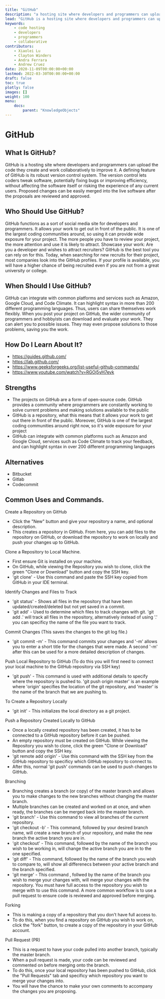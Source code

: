 ```yaml
---
title: "GitHub"
description: "a hosting site where developers and programmers can upload code and work collaboratively"
lead: "GitHub is a hosting site where developers and programmers can upload the code they create and work collaboratively to improve it"
keywords: 
    - code hosting
    - developers
    - programmers
    - collaborative
contributors:
    - Xiaolei Lu
    - Clayton Winders
    - Andra Ferrara
    - Andrew Cruez
date: 2020-11-09T00:00:00+00:00
lastmod: 2022-03-30T00:00:00+00:00
draft: false
toc: true
plotly: false
images: []
weight: 100
menu:
    docs:
        parent: "KnowledgeObjects"
---
```


# GitHub

## What Is GitHub?
GitHub is a hosting site where developers and programmers can upload the code they create and work collaboratively to improve it. A defining feature of GitHub is its robust version control system. The version control lets coders tweak software, potentially fixing bugs or improving efficiency, without affecting the software itself or risking the experience of any current users. Proposed changes can be easily merged into the live software after the proposals are reviewed and approved.

## Who Should Use GitHub?
GitHub functions as a sort of social media site for developers and programmers. It allows your work to get out in front of the public. It is one of the largest coding communities around, so using it can provide wide exposure for your project. The more people you have to review your project, the more attention and use it is likely to attract. Showcase your work: Are you a developer and wishes to attract recruiters? GitHub is the best tool you can rely on for this. Today, when searching for new recruits for their project, most companies look into the GitHub profiles. If your profile is available, you will have a higher chance of being recruited even if you are not from a great university or college.

## When Should I Use GitHub?
GitHub can integrate with common platforms and services such as Amazon, Google Cloud, and Code Climate. It can highlight syntax in more than 200 different programming languages. Thus, users can share themselves work flexibly. When you post your project on GitHub, the wider community of programmers and hobbyists can download and evaluate your work. They can alert you to possible issues. They may even propose solutions to those problems, saving you the work.

## How Do I Learn About It?
- https://guides.github.com/
- https://lab.github.com/
- https://www.geeksforgeeks.org/list-useful-github-commands/
- https://www.youtube.com/watch?v=RGOj5yH7evk

## Strengths
- The projects on GitHub are a form of open-source code. GitHub provides a community where programmers are constantly working to solve current problems and making solutions available to the public
- GitHub is a repository, what this means that it allows your work to get out there in front of the public. Moreover, GitHub is one of the largest coding communities around right now, so it's wide exposure for your project
- GitHub can integrate with common platforms such as Amazon and Google Cloud, services such as Code Climate to track your feedback, and can highlight syntax in over 200 different programming languages

## Alternatives
- Bitbucket
- Gitlab
- Codecommit

## Common Uses and Commands.
Create a Repository on GitHub
- Click the "New" button and give your repository a name, and optional description.
- This creates a repository in GitHub. From here, you can add files to the repository on GitHub, or download the repository to work on locally and push your changes up to GitHub.

Clone a Repository to Local Machine.
- First ensure Git is installed on your machine. 
- On GitHub, while viewing the Repository you wish to clone, click the green "Clone or Download" button and copy the SSH key.
- 'git clone' - Use this command and paste the SSH key copied from GitHub in your IDE terminal.

Identify Changes and Files to Track
- 'git status' - Shows all files in the repository that have been updated/created/deleted but not yet saved in a commit.
- 'git add' - Used to determine which files to track changes with git. 'git add .' will track all files in the repository, alternatively instead of using '.' you can specificy the name of the file you want to track.

Commit Changes (This saves the changes to the git log file.)
- 'git commit -m' - This command commits your changes and '-m' allows you to enter a short title for the changes that were made. A second '-m' after this can be used for a more detailed description of changes. 

Push Local Repository to GitHub (To do this you will first need to connect your local machine to the GitHub repository via SSH key)
- 'git push' - This command is used with additional details to specify where the repository is pushed to. 'git push origin master' is an example where 'origin' specifies the location of the git repository, and 'master' is the name of the branch that we are pushing to. 

To Create a Repository Locally 
 - 'git init' - This initializes the local directory as a git project. 
 
Push a Repository Created Locally to GitHub
- Once a locally created repository has been created, it has to be connected to a GitHub repository before it can be pushed.
- An empty repository must be created on GitHub. While viewing the Repository you wish to clone, click the green "Clone or Download" button and copy the SSH key.
- 'git remote add origin' - Use this command with the SSH key from the GitHub repository to specificy which GitHub repository to connect to.
- After this, normal 'git push' commands can be used to push changes to GitHub.

Branching 
- Branching creates a branch (or copy) of the master branch and allows you to make changes to the new branches without changing the master branch.
- Multiple branches can be created and worked on at once, and when ready, the branches can be merged back into the master branch. 
- 'git branch' - Use this command to view all branches of the current repository.
- 'git checkout -b' - This command, followed by your desired branch name, will create a new branch of your repository, and make the new branch the active branch you are in.
- 'git checkout' - This command, followed by the name of the branch you wish to be working in, will change the active branch you are in to the one specified. 
- 'git diff' - This command, followed by the name of the branch you wish to compare to, will show all differenecs between your active branch and the branch specified. 
- 'git merge' - This command , follwed by the name of the branch you wish to merge your changes with, will merge your changes with the repository. You must have full access to the repository you wish to merge with to use this command. A more common workflow is to use a pull request to ensure code is reviewed and approved before merging.

Forking
- This is making a copy of a repository that you don't have full access to.
- To do this, when you find a repository on GitHub you wish to work on, click the "fork" button, to create a copy of the repository in your GitHub account.

Pull Request (PR)
- This is a request to have your code pulled into another branch, typically the master branch.
- When a pull request is made, your code can be reviewed and commented on before merging onto the branch.
- To do this, once your local repository has been pushed to GitHub, click the "Pull Requests" tab and specificy which repository you want to merge your changes into. 
- You will have the chance to make your own comments to accompany the changes you are proposing.